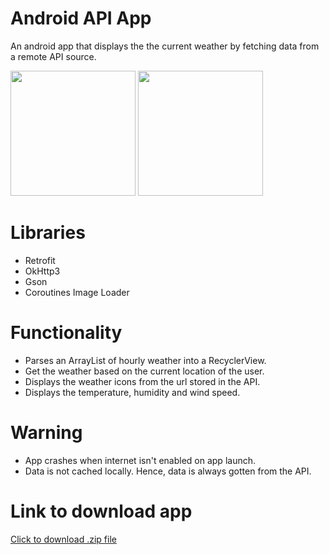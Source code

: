 # Android API App
An android app that displays the the current weather by fetching data from a remote API source.

<img src="https://user-images.githubusercontent.com/98257761/184515942-a3b9e546-5de2-4207-a43f-c1305628c08c.png" width="200" />   <img src="https://user-images.githubusercontent.com/98257761/184515943-de741e58-5a54-4acd-9922-1feb7b02e22a.png" width="200" />

# Libraries
- Retrofit
- OkHttp3
- Gson
- Coroutines Image Loader

# Functionality
- Parses an ArrayList of hourly weather into a RecyclerView.
- Get the weather based on the current location of the user.
- Displays the weather icons from the url stored in the API.
- Displays the temperature, humidity and wind speed.

# Warning
- App crashes when internet isn't enabled on app launch.
- Data is not cached locally. Hence, data is always gotten from the API.

# Link to download app

[Click to download .zip file](https://github.com/dev-muyiwa/Weather/files/9332388/base.zip)
